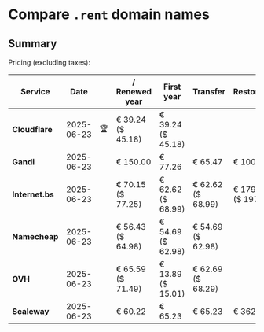 # Compare `.rent` domain names

## Summary

Pricing (excluding taxes):

| Service | Date |  | / Renewed year | First year | Transfer | Restoration |
|--|--|--|--|--|--|--|
| **Cloudflare** | 2025-06-23 | 🏆 | € 39.24<br>($ 45.18) | € 39.24<br>($ 45.18) |  |  |
| **Gandi** | 2025-06-23 |  | € 150.00 | € 77.26 | € 65.47 | € 100.18 |
| **Internet.bs** | 2025-06-23 |  | € 70.15<br>($ 77.25) | € 62.62<br>($ 68.99) | € 62.62<br>($ 68.99) | € 179.09<br>($ 197.25) |
| **Namecheap** | 2025-06-23 |  | € 56.43<br>($ 64.98) | € 54.69<br>($ 62.98) | € 54.69<br>($ 62.98) |  |
| **OVH** | 2025-06-23 |  | € 65.59<br>($ 71.49) | € 13.89<br>($ 15.01) | € 62.69<br>($ 68.29) |  |
| **Scaleway** | 2025-06-23 |  | € 60.22 | € 65.23 | € 65.23 | € 362.76 |
